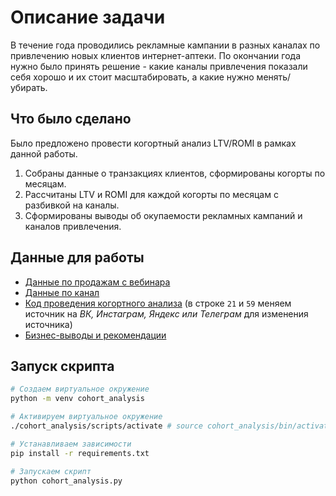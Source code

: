 # Описание задачи

В течение года проводились рекламные кампании в разных каналах по привлечению новых клиентов интернет-аптеки. По окончании года нужно было принять решение - какие каналы привлечения показали себя хорошо и их стоит масштабировать, а какие нужно менять/убирать.

## Что было сделано

Было предложено провести когортный анализ LTV/ROMI в рамках данной работы.

1. Собраны данные о транзакциях клиентов, сформированы когорты по месяцам.
2. Рассчитаны LTV и ROMI для каждой когорты по месяцам с разбивкой на каналы.
3. Сформированы выводы об окупаемости рекламных кампаний и каналов привлечения.

## Данные для работы
- [Данные по продажам с вебинара](https://github.com/EvgenyGladyshev/Cohort_analysis/blob/master/spent.csv)
- [Данные по канал](https://raw.githubusercontent.com/EvgenyGladyshev/Cohort_analysis/refs/heads/master/data.csv)
- [Код проведения когортного анализа](https://github.com/EvgenyGladyshev/Cohort_analysis/blob/master/cohort_analysis.py) (в строке `21` и `59` меняем источник на *ВК, Инстаграм, Яндекс или Телеграм* для изменения источника)
- [Бизнес-выводы и рекомендации](https://github.com/EvgenyGladyshev/Cohort_analysis/blob/master/insights.md)

## Запуск скрипта

```sh
# Создаем виртуальное окружение
python -m venv cohort_analysis

# Активируем виртуальное окружение
./cohort_analysis/scripts/activate # source cohort_analysis/bin/activate для Linux

# Устанавливаем зависимости
pip install -r requirements.txt

# Запускаем скрипт
python cohort_analysis.py
```